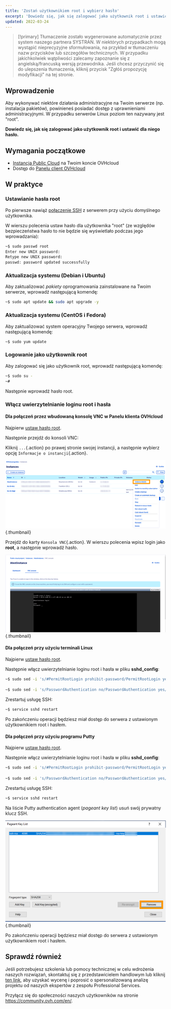 ```yaml
---
title: 'Zostań użytkownikiem root i wybierz hasło'
excerpt: 'Dowiedz się, jak się zalogować jako użytkownik root i ustawić dla niego hasło'
updated: 2022-03-24
---
```


> [!primary]
> Tłumaczenie zostało wygenerowane automatycznie przez system naszego partnera SYSTRAN. W niektórych przypadkach mogą wystąpić nieprecyzyjne sformułowania, na przykład w tłumaczeniu nazw przycisków lub szczegółów technicznych. W przypadku jakichkolwiek wątpliwości zalecamy zapoznanie się z angielską/francuską wersją przewodnika. Jeśli chcesz przyczynić się do ulepszenia tłumaczenia, kliknij przycisk "Zgłóś propozycję modyfikacji" na tej stronie.
>

## Wprowadzenie

Aby wykonywać niektóre działania administracyjne na Twoim serwerze (np. instalacja pakietów), powinieneś posiadać dostęp z uprawnieniami administracyjnymi. W przypadku serwerów Linux poziom ten nazywany jest "root".

**Dowiedz się, jak się zalogować jako użytkownik root i ustawić dla niego hasło.**

## Wymagania początkowe

- [Instancja Public Cloud](/pages/public_cloud/compute/public-cloud-first-steps#krok-3-tworzenie-instancji) na Twoim koncie OVHcloud
- Dostęp do [Panelu client OVHcloud](/links/manager)

## W praktyce

### Ustawianie hasła root <a name="settingtherootpassword"></a>

Po pierwsze nawiąż [połączenie SSH](/pages/public_cloud/compute/public-cloud-first-steps#krok-4-polaczenie-z-instancja) z serwerem przy użyciu domyślnego użytkownika.

W wierszu polecenia ustaw hasło dla użytkownika "root" (ze względów bezpieczeństwa hasło to nie będzie się wyświetlało podczas jego wprowadzania):

```bash
~$ sudo passwd root
Enter new UNIX password:
Retype new UNIX password:
passwd: password updated successfully 
```

### Aktualizacja systemu (Debian i Ubuntu)

Aby zaktualizować _pakiety_ oprogramowania zainstalowane na Twoim serwerze, wprowadź następującą komendę: 

```bash
~$ sudo apt update && sudo apt upgrade -y
```

### Aktualizacja systemu (CentOS i Fedora)

Aby zaktualizować system operacyjny Twojego serwera, wprowadź następującą komendę:

```bash
~$ sudo yum update
```

### Logowanie jako użytkownik root

Aby zalogować się jako użytkownik root, wprowadź następującą komendę:

```bash
~$ sudo su -
~#
```

Następnie wprowadź hasło root.

### Włącz uwierzytelnianie loginu root i hasła

#### Dla połączeń przez wbudowaną konsolę VNC w Panelu klienta OVHcloud

Najpierw [ustaw hasło root](#settingtherootpassword).

Następnie przejdź do konsoli VNC:

Kliknij `...`{.action} po prawej stronie swojej instancji, a następnie wybierz opcję `Informacje o instancji`{.action}. 

![access instance](images/instancedetails.png){.thumbnail} 

Przejdź do karty `Konsola VNC`{.action}. W wierszu polecenia wpisz login jako **root**, a następnie wprowadź hasło.

![vnc](images/vnc.png){.thumbnail} 

#### Dla połączeń przy użyciu terminali Linux

Najpierw [ustaw hasło root](#settingtherootpassword).

Następnie włącz uwierzytelnianie loginu root i hasła w pliku **sshd_config**:

```bash
~$ sudo sed -i 's/#PermitRootLogin prohibit-password/PermitRootLogin yes/g' /etc/ssh/sshd_config

~$ sudo sed -i 's/PasswordAuthentication no/PasswordAuthentication yes/g' /etc/ssh/sshd_config
```

Zrestartuj usługę SSH:

```bash
~$ service sshd restart
```

Po zakończeniu operacji będziesz miał dostęp do serwera z ustawionym użytkownikiem root i hasłem.

#### Dla połączeń przy użyciu programu Putty

Najpierw [ustaw hasło root](#settingtherootpassword).

Następnie włącz uwierzytelnianie loginu root i hasła w pliku **sshd_config**:

```bash
~$ sudo sed -i 's/#PermitRootLogin prohibit-password/PermitRootLogin yes/g' /etc/ssh/sshd_config

~$ sudo sed -i 's/PasswordAuthentication no/PasswordAuthentication yes/g' /etc/ssh/sshd_config
```

Zrestartuj usługę SSH:

```bash
~$ service sshd restart
```

Na liście Putty authentication agent (*pageant key list*) usuń swój prywatny klucz SSH.

![remove private key](images/pageantkeylist.png){.thumbnail}

Po zakończeniu operacji będziesz miał dostęp do serwera z ustawionym użytkownikiem root i hasłem.

## Sprawdź również

Jeśli potrzebujesz szkolenia lub pomocy technicznej w celu wdrożenia naszych rozwiązań, skontaktuj się z przedstawicielem handlowym lub kliknij [ten link](/links/professional-services), aby uzyskać wycenę i poprosić o spersonalizowaną analizę projektu od naszych ekspertów z zespołu Professional Services.

Przyłącz się do społeczności naszych użytkowników na stronie <https://community.ovh.com/en/>.
